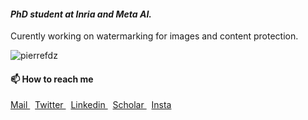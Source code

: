 #### *PhD student at Inria and Meta AI.*   
Curently working on watermarking for images and content protection. 

<p align="left"> <img src="https://komarev.com/ghpvc/?username=pierrefdz&style=flat-square&color=444444&label=Views" alt="pierrefdz" /> </p>

#### 📫 How to reach me

<p align="left">
  <a href="mailto:pierre.fernandez.2017@polytechnique.org">
    Mail
  </a>
  &nbsp;
  <a href="https://twitter.com/pierrefdz" target="blank">
    Twitter
  </a>
  &nbsp;
  <a href="https://www.linkedin.com/in/pierrefdz/" target="blank">
    Linkedin
  </a>
  &nbsp;
  <a href="https://scholar.google.com/citations?user=osCX1YQAAAAJ" target="blank">
    Scholar
  </a>
  &nbsp;
  <a href="https://instagram.com/pics.with.ai" target="blank">
    Insta
  </a>
</p>
